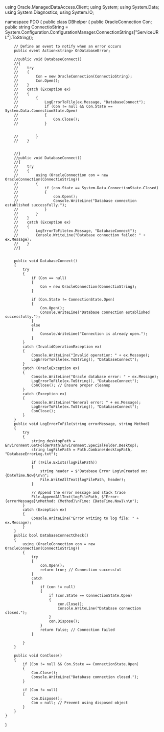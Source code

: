 using Oracle.ManagedDataAccess.Client;
using System;
using System.Data;
using System.Diagnostics;
using System.IO;

namespace PDO
{
    public class DBhelper
    {
        public OracleConnection Con;
        public string ConnectioString = System.Configuration.ConfigurationManager.ConnectionStrings["ServiceURL"].ToString();

        // Define an event to notify when an error occurs
        public event Action<string> OnDatabaseError;

        //public void DatabaseConnect()
        //{
        //    try
        //    {
        //        Con = new OracleConnection(ConnectioString);
        //        Con.Open();
        //    }
        //    catch (Exception ex)
        //    {
        //        {
        //            LogErrorToFile(ex.Message, "DatabaseConnect");
        //            if (Con != null && Con.State == System.Data.ConnectionState.Open)
        //            {
        //                Con.Close();
        //            }


        //        }
        //    }


        //}
        //public void DatabaseConnect()
        //{
        //    try
        //    {
        //        using (OracleConnection con = new OracleConnection(ConnectioString))
        //        {
        //            if (con.State == System.Data.ConnectionState.Closed)
        //            {
        //                con.Open();
        //                Console.WriteLine("Database connection established successfully.");
        //            }
        //        }
        //    }
        //    catch (Exception ex)
        //    {
        //        LogErrorToFile(ex.Message, "DatabaseConnect");
        //        Console.WriteLine("Database connection failed: " + ex.Message);
        //    }
        //}


        public void DatabaseConnect()
        {
            try
            {
                if (Con == null)
                {
                    Con = new OracleConnection(ConnectioString);
                }

                if (Con.State != ConnectionState.Open)
                {
                    Con.Open();
                    Console.WriteLine("Database connection established successfully.");
                }
                else
                {
                    Console.WriteLine("Connection is already open.");
                }
            }
            catch (InvalidOperationException ex)
            {
                Console.WriteLine("Invalid operation: " + ex.Message);
                LogErrorToFile(ex.ToString(), "DatabaseConnect");
            }
            catch (OracleException ex)
            {
                Console.WriteLine("Oracle database error: " + ex.Message);
                LogErrorToFile(ex.ToString(), "DatabaseConnect");
                ConClose(); // Ensure proper cleanup
            }
            catch (Exception ex)
            {
                Console.WriteLine("General error: " + ex.Message);
                LogErrorToFile(ex.ToString(), "DatabaseConnect");
                ConClose();
            }
        }
        public void LogErrorToFile(string errorMessage, string Method)
        {
            try
            {
                string desktopPath = Environment.GetFolderPath(Environment.SpecialFolder.Desktop);
                string logFilePath = Path.Combine(desktopPath, "DatabaseErrorLog.txt");

                if (!File.Exists(logFilePath))
                {
                    string header = $"Database Error Log\nCreated on: {DateTime.Now}\n\n";
                    File.WriteAllText(logFilePath, header);
                }

                // Append the error message and stack trace
                File.AppendAllText(logFilePath, $"Error: {errorMessage}\nMethod: {Method}\nTime: {DateTime.Now}\n\n");
            }
            catch (Exception ex)
            {
                Console.WriteLine("Error writing to log file: " + ex.Message);
            }
        }
        public bool DatabaseConnectCheck()
        {
            using (OracleConnection con = new OracleConnection(ConnectioString))
            {
                try
                {
                    con.Open();
                    return true; // Connection successful
                }
                catch
                {
                    if (con != null)
                    {
                        if (con.State == ConnectionState.Open)
                        {
                            con.Close();
                            Console.WriteLine("Database connection closed.");
                        }
                        con.Dispose();
                    }
                    return false; // Connection failed
                }

            }
        }

        public void ConClose()
        {
            if (Con != null && Con.State == ConnectionState.Open)
            {
                Con.Close();
                Console.WriteLine("Database connection closed.");
            }

            if (Con != null)
            {
                Con.Dispose();
                Con = null; // Prevent using disposed object
            }
        }
    }
}
